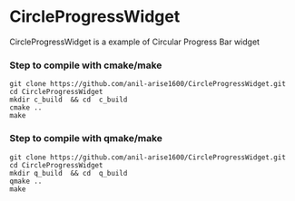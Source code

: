 # CircleProgressWidget
CircleProgressWidget is a example of Circular Progress Bar widget



### Step to compile with cmake/make

	git clone https://github.com/anil-arise1600/CircleProgressWidget.git
	cd CircleProgressWidget
	mkdir c_build  && cd  c_build
	cmake ..
	make
	
### Step to compile with qmake/make

	git clone https://github.com/anil-arise1600/CircleProgressWidget.git
	cd CircleProgressWidget
	mkdir q_build  && cd  q_build
	qmake ..
	make

